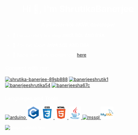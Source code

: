 <div style="background-image: url('https://www.google.com/url?sa=i&url=https%3A%2F%2Fgist.github.com%2Fbrettlangdon%2F85942af486eb79118467&psig=AOvVaw2-Y44c3KON6S63JUDCYPmh&ust=1720451246419000&source=images&cd=vfe&opi=89978449&ved=0CBEQjRxqFwoTCLCX1byalYcDFQAAAAAdAAAAABAJ'); background-size: cover; background-position: center; padding: 20px; color: white;">

<h1 align="center">Hi 👋, I'm ShrutikaBanerjee</h1>
<h3 align="center">A passionate JAVA developer</h3>

- 🌱 I’m currently learning <strong>JAVA SQL AND DSA</strong>

- 💬 Ask me about <strong>JAVA SQL AND DSA</strong>

- 📄 Know about my experiences [here](https://docs.google.com/document/d/1DREGmX49oR92onw9mhX_pYbIOsd60U0vTLoQZJlnXqI/edit#heading=h.5x0d5h95i329)

<h3 align="left">Connect with me:</h3>
<p align="left">
<a href="https://linkedin.com/in/shrutika-banerjee-89sb888" target="blank"><img align="center" src="https://raw.githubusercontent.com/rahuldkjain/github-profile-readme-generator/master/src/images/icons/Social/linked-in-alt.svg" alt="shrutika-banerjee-89sb888" height="30" width="40" /></a>
<a href="https://www.hackerrank.com/banerjeeshrutik1" target="blank"><img align="center" src="https://raw.githubusercontent.com/rahuldkjain/github-profile-readme-generator/master/src/images/icons/Social/hackerrank.svg" alt="banerjeeshrutik1" height="30" width="40" /></a>
<a href="https://www.leetcode.com/banerjeeshrutika54" target="blank"><img align="center" src="https://raw.githubusercontent.com/rahuldkjain/github-profile-readme-generator/master/src/images/icons/Social/leet-code.svg" alt="banerjeeshrutika54" height="30" width="40" /></a>
<a href="https://auth.geeksforgeeks.org/user/banerjeesha67c" target="blank"><img align="center" src="https://raw.githubusercontent.com/rahuldkjain/github-profile-readme-generator/master/src/images/icons/Social/geeks-for-geeks.svg" alt="banerjeesha67c" height="30" width="40" /></a>
</p>

<h3 align="left">Languages and Tools:</h3>
<p align="left">
  <a href="https://www.arduino.cc/" target="_blank" rel="noreferrer"> <img src="https://cdn.worldvectorlogo.com/logos/arduino-1.svg" alt="arduino" width="40" height="40"/> </a>
  <a href="https://www.cprogramming.com/" target="_blank" rel="noreferrer"> <img src="https://raw.githubusercontent.com/devicons/devicon/master/icons/c/c-original.svg" alt="c" width="40" height="40"/> </a>
  <a href="https://www.w3schools.com/css/" target="_blank" rel="noreferrer"> <img src="https://raw.githubusercontent.com/devicons/devicon/master/icons/css3/css3-original-wordmark.svg" alt="css3" width="40" height="40"/> </a>
  <a href="https://www.w3.org/html/" target="_blank" rel="noreferrer"> <img src="https://raw.githubusercontent.com/devicons/devicon/master/icons/html5/html5-original-wordmark.svg" alt="html5" width="40" height="40"/> </a>
  <a href="https://www.java.com" target="_blank" rel="noreferrer"> <img src="https://raw.githubusercontent.com/devicons/devicon/master/icons/java/java-original.svg" alt="java" width="40" height="40"/> </a>
  <a href="https://www.microsoft.com/en-us/sql-server" target="_blank" rel="noreferrer"> <img src="https://www.svgrepo.com/show/303229/microsoft-sql-server-logo.svg" alt="mssql" width="40" height="40"/> </a>
  <a href="https://www.mysql.com/" target="_blank" rel="noreferrer"> <img src="https://raw.githubusercontent.com/devicons/devicon/master/icons/mysql/mysql-original-wordmark.svg" alt="mysql" width="40" height="40"/> </a>
</p>

<p><img align="center" src="https://github-readme-stats.vercel.app/api/top-langs?username=shrutikabanerjee&show_icons=true&locale=en&layout=compact" alt="shrutikabanerjee" /></p>
</div>
